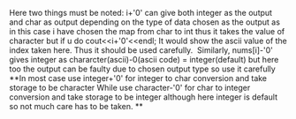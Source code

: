 Here two things must be noted:
i+'0' can give both integer as the output and char as output depending on the type of data chosen as the output as in this case i have chosen the map from char to int thus it takes the value of character but if u do
cout<<i+'0'<<endl;
It would show the ascii value of the index taken here.
Thus it should be used carefully.
​
Similarly, nums[i]-'0' gives integer as chararcter(ascii)-0(ascii code) = integer(default)
but here too the output can be faulty due to chosen output type so use it carefully
​
**In most case use integer+'0' for integer to char conversion and take storage to be character While use character-'0' for  char to integer conversion and take storage to be integer although here integer is default so not much care has to be taken.
**
​